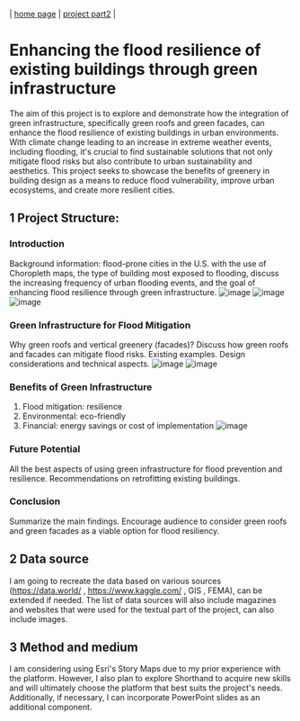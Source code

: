 | [home page](https://lasariial.github.io/DataVizByLaura/) | [project part2](FinalProject_P2) |

# Enhancing the flood resilience of existing buildings through green infrastructure
The aim of this project is to explore and demonstrate how the integration of green infrastructure, specifically green roofs and green facades, can enhance the flood resilience of existing buildings in urban environments. With climate change leading to an increase in extreme weather events, including flooding, it's crucial to find sustainable solutions that not only mitigate flood risks but also contribute to urban sustainability and aesthetics. This project seeks to showcase the benefits of greenery in building design as a means to reduce flood vulnerability, improve urban ecosystems, and create more resilient cities.

## 1 Project Structure:
### Introduction
Background information: flood-prone cities in the U.S. with the use of Choropleth maps, the type of building most exposed to flooding, discuss the increasing frequency of urban flooding events, and the goal of enhancing flood resilience through green infrastructure.
![image](https://github.com/LasariiaL/DataVizByLaura/assets/143854825/2bd5c9b1-4650-4640-9de0-32e4fd583954)
![image](https://github.com/LasariiaL/DataVizByLaura/assets/143854825/03da5e83-7327-4a4f-9072-50b8f7da7abc)
![image](https://github.com/LasariiaL/DataVizByLaura/assets/143854825/ae9fc68e-fbe4-4b6c-8974-74291421b4c5)

### Green Infrastructure for Flood Mitigation
Why green roofs and vertical greenery (facades)? Discuss how green roofs and facades can mitigate flood risks. Existing examples. Design considerations and technical aspects.
![image](https://github.com/LasariiaL/DataVizByLaura/assets/143854825/1c44fb10-b3cc-4fa3-90a5-e58241b65e9b)
![image](https://github.com/LasariiaL/DataVizByLaura/assets/143854825/a3f7b6a7-db36-404d-9446-87ac869fabbc)

### Benefits of Green Infrastructure
1. Flood mitigation: resilience
2. Environmental: eco-friendly
3. Financial: energy savings or cost of implementation
![image](https://github.com/LasariiaL/DataVizByLaura/assets/143854825/dbbd4466-f8be-4b54-8f4e-e04c5d6f227a)

### Future Potential
All the best aspects of using green infrastructure for flood prevention and resilience. Recommendations on retrofitting existing buildings.

### Conclusion
Summarize the main findings. Encourage audience to consider green roofs and green facades as a viable option for flood resiliency.

## 2 Data source
I am going to recreate the data based on various sources (https://data.world/ , https://www.kaggle.com/ , GIS , FEMA), can be extended if needed. The list of data sources will also include magazines and websites that were used for the textual part of the project, can also include images.

## 3 Method and medium
 I am considering using Esri's Story Maps due to my prior experience with the platform. However, I also plan to explore Shorthand to acquire new skills and will ultimately choose the platform that best suits the project's needs. Additionally, if necessary, I can incorporate PowerPoint slides as an additional component. 
